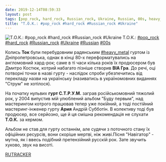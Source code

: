 ```yaml
---
date: 2019-12-14T08:59:33
layout: post
tags: [pop_rock, hard_rock, Russian_rock, Ukraine, Russian, 00s, heavy_metal]
title: "Т.О.К.: #pop_rock #hard_rock #Russian_rock #Ukraine"
---
```

![Т.О.К.: #pop_rock #hard_rock #Russian_rock #Ukraine](https://res.cloudinary.com/vast-space-unexplored/image/upload/photos/photo_817_14-12-2019_08-59-33.jpg)
Т.О.К.: [#pop_rock](/tags/#pop_rock) [#hard_rock](/tags/#hard_rock) [#Russian_rock](/tags/#Russian_rock) [#Ukraine](/tags/#Ukraine) [#Russian](/tags/#Russian) [#00s](/tags/#00s)

Колись **Ток** були перебудовним радянським [#heavy_metal](/tags/#heavy_metal) гуртом із Дніпропетровська, однак в кінці 80-х переформатувались на англомовний хард-рок; саме в ті часи кілька років їх продюсером був Дмитро Костюк, котрий набагато пізніше створив **ВІА Гра**. До речі, оці потворні точки в назві гурту - наслідок спроби убезпечитись від перекладу назви на українську (називатись в україномовних виданнях &quot;Струм&quot; не хотілося).

На початку нульвих **гурт С.Т.Р.У.М.** заграв російськомовний тяжолий рок, у 2004 випустив мій улюблений альбом &quot;Буду первым&quot;, над мастерингом котрого працював тепер уже покійний, а тоді постійний мастеринг-інженер гурту **Ария** Андрій Субботін. В колективу тоді був продюсер, все серйозно, ще й ця смішна рекомендація не слухати **Т.О.К.** за кермом.

Альбом не став для гурту останнім, але судячи з поточного стану їх офіційних ресурсів, вони скоріше мертві, ніж живі.Пісня &quot;Навігатор&quot; - мутна, як і ввесь подібний претензійний русскій рок. Зате звучить хуково, звук на висоті.

[RUTRACKER](https://rutracker.org/forum/viewtopic.php?t=3216130)